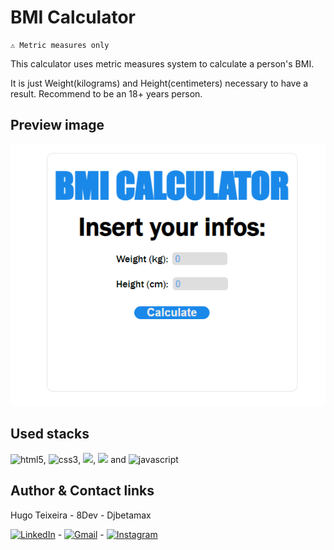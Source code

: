 # BMI Calculator

```
⚠️ Metric measures only
```

This calculator uses metric measures system to calculate a person's BMI.

It is just Weight(kilograms) and Height(centimeters) necessary to have a result. Recommend to be an 18+ years person.

## Preview image

![BMI calculator preview img](bmi-calculator-preview-img.png)

## Used stacks

<img src="https://img.shields.io/badge/html5-%23E34F26.svg?style=for-the-badge&logo=html5&logoColor=white" width="80px" alt="html5">, <img src="https://img.shields.io/badge/css3-%231572B6.svg?style=for-the-badge&logo=css3&logoColor=white" width="70px" alt="css3">, <img src="https://img.shields.io/badge/Visual%20Studio%20Code-0078d7.svg?style=for-the-badge&logo=visual-studio-code&logoColor=white" height="26px">, <img src="https://img.shields.io/badge/git-%23F05033.svg?style=for-the-badge&logo=git&logoColor=white" width="63px"> and <img src="https://img.shields.io/badge/javascript-%23323330.svg?style=for-the-badge&logo=javascript&logoColor=%23F7DF1E" width="120px" alt="javascript">

## Author & Contact links

Hugo Teixeira - 8Dev - Djbetamax

[![LinkedIn](https://img.shields.io/badge/linkedin-%230077B5.svg?style=for-the-badge&logo=linkedin&logoColor=white)](www.linkedin.com/in/8dev) - [![Gmail](https://img.shields.io/badge/Gmail-D14836?style=for-the-badge&logo=gmail&logoColor=white)](https://mailto:hugots23@gmail.com) - [![Instagram](https://img.shields.io/badge/Instagram-%23E4405F.svg?style=for-the-badge&logo=Instagram&logoColor=white)](https://www.instagram.com/hugo_8dev/)
